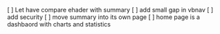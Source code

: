 [ ] Let have compare ehader with summary
[ ] add small gap in vbnav
[ ] add security
[ ] move summary into its own page
[ ] home page is a dashbaord with charts and statistics